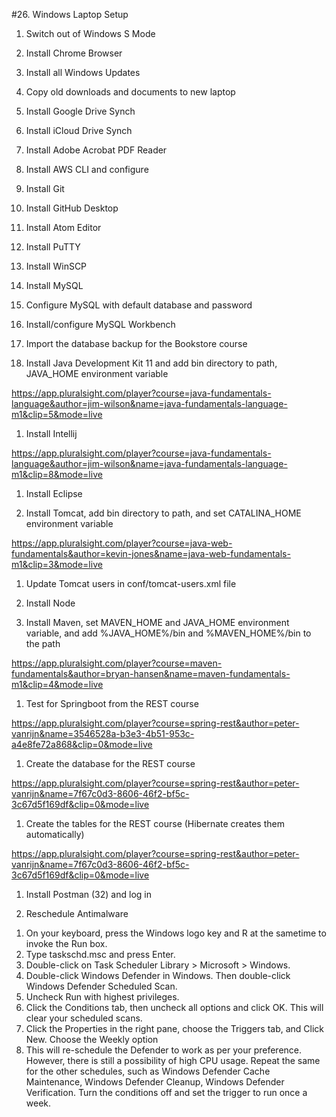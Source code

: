 #26. Windows Laptop Setup

1.  Switch out of Windows S Mode

1.  Install Chrome Browser

1.  Install all Windows Updates

1.  Copy old downloads and documents to new laptop

1.  Install Google Drive Synch

1.  Install iCloud Drive Synch

1.  Install Adobe Acrobat PDF Reader

1.  Install AWS CLI and configure

1.  Install Git

1.  Install GitHub Desktop

1.  Install Atom Editor

1.  Install PuTTY

1.  Install WinSCP

1.  Install MySQL

1.  Configure MySQL with default database and password

1.  Install/configure MySQL Workbench

1.  Import the database backup for the Bookstore course

1.  Install Java Development Kit 11 and add bin directory to path, JAVA_HOME environment variable

  https://app.pluralsight.com/player?course=java-fundamentals-language&author=jim-wilson&name=java-fundamentals-language-m1&clip=5&mode=live
  
1.  Install Intellij

https://app.pluralsight.com/player?course=java-fundamentals-language&author=jim-wilson&name=java-fundamentals-language-m1&clip=8&mode=live

1.  Install Eclipse

1.  Install Tomcat, add bin directory to path, and set CATALINA_HOME environment variable

https://app.pluralsight.com/player?course=java-web-fundamentals&author=kevin-jones&name=java-web-fundamentals-m1&clip=3&mode=live

1.  Update Tomcat users in conf/tomcat-users.xml file

1.  Install Node

1.  Install Maven, set MAVEN_HOME and JAVA_HOME environment variable, and add %JAVA_HOME%/bin and %MAVEN_HOME%/bin to the path

https://app.pluralsight.com/player?course=maven-fundamentals&author=bryan-hansen&name=maven-fundamentals-m1&clip=4&mode=live
  
1.  Test for Springboot from the REST course

https://app.pluralsight.com/player?course=spring-rest&author=peter-vanrijn&name=3546528a-b3e3-4b51-953c-a4e8fe72a868&clip=0&mode=live

1.  Create the database for the REST course

https://app.pluralsight.com/player?course=spring-rest&author=peter-vanrijn&name=7f67c0d3-8606-46f2-bf5c-3c67d5f169df&clip=0&mode=live

1.  Create the tables for the REST course (Hibernate creates them automatically)

https://app.pluralsight.com/player?course=spring-rest&author=peter-vanrijn&name=7f67c0d3-8606-46f2-bf5c-3c67d5f169df&clip=0&mode=live

1.  Install Postman (32) and log in

1.  Reschedule Antimalware

  1) On your keyboard, press the Windows logo key  and R at the sametime to invoke the Run box.
  2) Type taskschd.msc and press Enter.
  3) Double-click on Task Scheduler Library > Microsoft > Windows.
  3) Double-click Windows Defender in Windows. Then double-click Windows Defender Scheduled Scan.
  4) Uncheck Run with highest privileges.
  5) Click the Conditions tab, then uncheck all options and click OK. This will clear your scheduled scans.
  6) Click the Properties in the right pane, choose the Triggers tab, and Click New. Choose the Weekly option
  7) This will re-schedule the Defender to work as per your preference. However, there is still a possibility of high CPU usage. Repeat the same for the other schedules, such as Windows Defender Cache Maintenance, Windows Defender Cleanup, Windows Defender Verification.
Turn the conditions off and set the trigger to run once a week.






